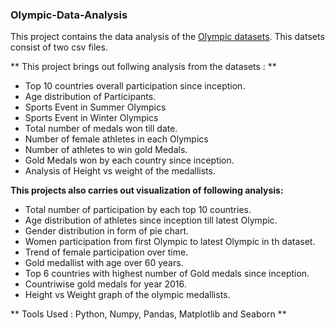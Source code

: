 ### Olympic-Data-Analysis

This project contains the data analysis of the [Olympic datasets](https://www.kaggle.com/heesoo37/120-years-of-olympic-history-athletes-and-results). This datsets consist of two csv files.

** This project brings out follwing analysis from the datasets : **
- Top 10 countries overall participation since inception.
- Age distribution of Participants.
- Sports Event in Summer Olympics
- Sports Event in Winter Olympics
- Total number of medals won till date.
- Number of female athletes in each Olympics
- Number of athletes to win gold Medals.
- Gold Medals won by each country since inception.
- Analysis of Height vs weight of the medallists.

**This projects also carries out visualization of following analysis:**
- Total number of participation by each top 10 countries.
- Age distribution of athletes since inception till latest Olympic.
- Gender distribution in form of pie chart.
- Women participation from first Olympic to latest Olympic in th dataset.
- Trend of female participation over time.
- Gold medallist with age over 60 years.
- Top 6 countries with highest number of Gold medals since inception.
- Countriwise gold medals for year 2016.
- Height vs Weight graph of the olympic medallists.


** Tools Used : Python, Numpy, Pandas, Matplotlib and Seaborn **
